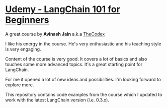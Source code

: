 # [Udemy - LangChain 101 for Beginners](https://www.udemy.com/course/langchain-101-for-beginners/)

A great course by **Avinash Jain** a.k.a [TheCodex](https://www.youtube.com/@TheCodex)

I like his energy in the course. He's very enthusiastic and his teaching style is very engaging.

Content of the course is very good. It covers a lot of basics and also touches some more advanced topics. It's a great starting point for LangChain.

For me it opened a lot of new ideas and possibilities. I'm looking forward to explore more.

This repository contains code examples from the course which I updated to work with the latest LangChain version (i.e. 0.3.x).
